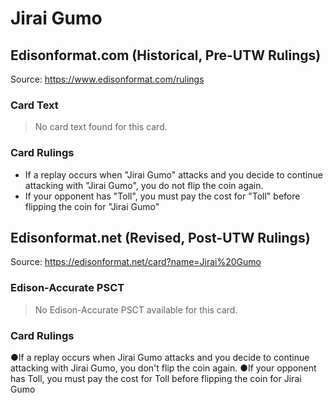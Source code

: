 # Jirai Gumo

## Edisonformat.com (Historical, Pre-UTW Rulings)

Source: https://www.edisonformat.com/rulings

### Card Text

> No card text found for this card.

### Card Rulings

*   If a replay occurs when "Jirai Gumo" attacks and you decide to continue attacking with "Jirai Gumo", you do not flip the coin again.
*   If your opponent has "Toll", you must pay the cost for "Toll" before flipping the coin for "Jirai Gumo"

## Edisonformat.net (Revised, Post-UTW Rulings)

Source: https://edisonformat.net/card?name=Jirai%20Gumo

### Edison-Accurate PSCT

> No Edison-Accurate PSCT available for this card.

### Card Rulings

●If a replay occurs when Jirai Gumo attacks and you decide to continue attacking with Jirai Gumo, you don't flip the coin again.
●If your opponent has Toll, you must pay the cost for Toll before flipping the coin for Jirai Gumo
            